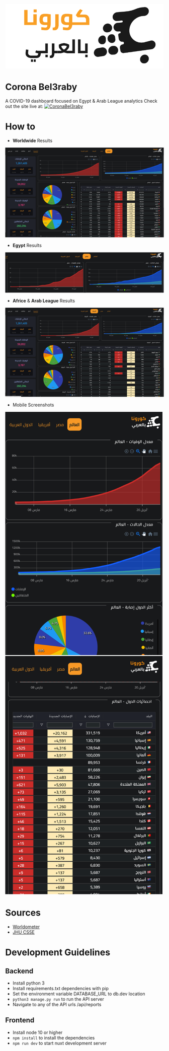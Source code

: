 <div align="center">
    <a href="http://corona.bel3raby.net/dashboard/">
        <img src="static/logo-dark.png">
    </a>
</div>

# Corona Bel3raby
A COVID-19 dashboard focused on Egypt & Arab League analytics
Check out the site live at:  [![CoronaBel3raby](https://img.shields.io/badge/webiste-live-brightgreen.svg?style=flat-square)](http://corona.bel3raby.net/dashboard/)

# How to
- **Worldwide** Results
<div align="center">
    <img src="static/img1.png">
</div>

- **Egypt** Results
<div align="center">
    <img src="static/img2.png">
</div>

- **Africe** & **Arab League** Results
<div align="center">
    <img src="static/img3.png">
</div>

- Mobile Screenshots

<p float="left">
  <img src="static/img4.png" width="500" />
  <img src="static/img5.png" width="500" />
</p>


# Sources
- [Worldometer](https://www.worldometers.info/coronavirus/)
- [JHU CSSE](https://github.com/CSSEGISandData/COVID-19/)


# Development Guidelines

## Backend
- Install python 3
- Install requirements.txt dependencies with pip
- Set the environment variable DATABASE_URL to db.dev location
- `python3 manage.py run` to run the API server
- Navigate to any of the API urls /api/reports

## Frontend
- Install node 10 or higher
- `npm install` to install the dependencies
- `npm run dev` to start nuxt development server